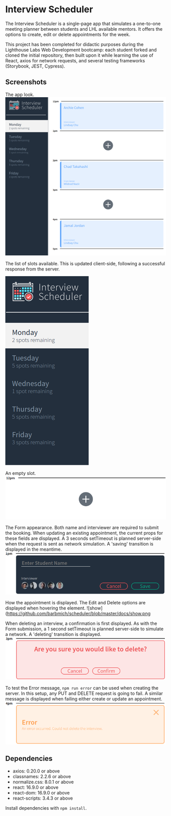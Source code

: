 # Interview Scheduler

The Interview Scheduler is a single-page app that simulates a one-to-one meeting planner between students and LHL available mentors.
It offers the options to create, edit or delete appointments for the week.

This project has been completed for didactic purposes during the Lighthouse Labs Web Development bootcamp: each student forked and cloned the initial repository, then built upon it while learning the use of React, axios for network requests, and several testing frameworks (Storybook, JEST, Cypress).

## Screenshots

The app look.
![app](https://github.com/barbmich/scheduler/blob/master/docs/app.png)

The list of slots available. This is updated client-side, following a successful response from the server.

![slots-available](https://github.com/barbmich/scheduler/blob/master/docs/slots-available.png)

An empty slot.
![empty](https://github.com/barbmich/scheduler/blob/master/docs/empty.png)

The Form appearance. Both name and interviewer are required to submit the booking. When updating an existing appointment, the current props for these fields are displayed. A 3 seconds setTimeout is planned server-side when the request is sent as network simulation. A 'saving' transition is displayed in the meantime.
![form](https://github.com/barbmich/scheduler/blob/master/docs/form.png)

How the appointment is displayed. The Edit and Delete options are displayed when hovering the element.
![show](https://github.com/barbmich/scheduler/blob/master/docs/show.png

When deleting an interview, a confirmation is first displayed. As with the Form submission, a 1 second setTimeout is planned server-side to simulate a network. A 'deleting' transition is displayed.
![delete](https://github.com/barbmich/scheduler/blob/master/docs/delete.png)

To test the Error message, `npm run error` can be used when creating the server. In this setup, any PUT and DELETE request is going to fail. A similar message is displayed when failing either create or update an appointment.
![error](https://github.com/barbmich/scheduler/blob/master/docs/error.png)

## Dependencies

* axios: 0.20.0 or above
* classnames: 2.2.6 or above
* normalize.css: 8.0.1 or above
* react: 16.9.0 or above
* react-dom: 16.9.0 or above
* react-scripts: 3.4.3 or above

Install dependencies with `npm install`.
